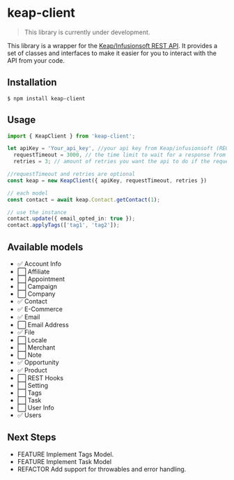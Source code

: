 # keap-client

> This library is currently under development.


This library is a wrapper for the [Keap/Infusionsoft REST API](https://developer.infusionsoft.com/docs/rest/). It provides a set of classes and interfaces to make it easier for you to interact with the API from your code.


## Installation
```
$ npm install keap-client
```

## Usage

```ts
import { KeapClient } from 'keap-client';

let apiKey = 'Your_api_key', //your api key from Keap/infusionsoft (REQUIRED)
  requestTimeout = 3000, // the time limit to wait for a response from the api (OPTIONAL)
  retries = 3; // amount of retries you want the api to do if the request failed (OPTIONAL)

//requestTimeout and retries are optional
const keap = new KeapClient({ apiKey, requestTimeout, retries }) 

// each model
const contact = await keap.Contact.getContact(1); 

// use the instance
contact.update({ email_opted_in: true });
contact.applyTags(['tag1', 'tag2']);
```

## Available models


- ✅  Account Info
- ⬜️ Affiliate
- ⬜️ Appointment
- ⬜️ Campaign
- ⬜️ Company
- ✅ Contact
- ✅ E-Commerce
- ✅ Email
- ⬜️ Email Address
- ✅ File
- ⬜️ Locale
- ⬜️ Merchant
- ⬜️ Note
- ✅ Opportunity
- ✅ Product
- ⬜️ REST Hooks
- ⬜️ Setting
- ⬜️ Tags
- ⬜️ Task
- ⬜️ User Info
- ✅ Users 

## Next Steps

- FEATURE Implement Tags Model.
- FEATURE Implement Task Model
- REFACTOR Add support for throwables and error handling.
